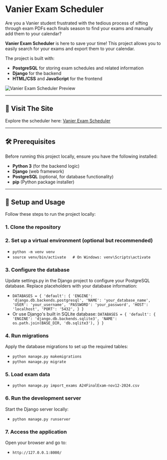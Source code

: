 # Vanier Exam Scheduler

Are you a Vanier student frustrated with the tedious process of sifting through exam PDFs each finals season to find your exams and manually add them to your calendar? 

**Vanier Exam Scheduler** is here to save your time! This project allows you to easily search for your exams and export them to your calendar.

The project is built with:
- **PostgreSQL** for storing exam schedules and related information
- **Django** for the backend
- **HTML/CSS** and **JavaScript** for the frontend

![Vanier Exam Scheduler Preview](https://github.com/user-attachments/assets/216afe91-c342-4433-92ad-66a0d6028c22)

---

## 🚀 Visit The Site
Explore the scheduler here: [Vanier Exam Scheduler](https://vanier-scheduler-production.up.railway.app/)

---

## 🛠 Prerequisites

Before running this project locally, ensure you have the following installed:

- **Python 3** (for the backend logic)
- **Django** (web framework)
- **PostgreSQL** (optional, for database functionality)
- **pip** (Python package installer)

---

## 🔧 Setup and Usage

Follow these steps to run the project locally:
### 1. **Clone the repository**
### 2. Set up a virtual environment (optional but recommended)
- `python -m venv venv`
- `source venv/bin/activate   # On Windows: venv\Scripts\activate`
### 3. Configure the database
Update settings.py in the Django project to configure your PostgreSQL database. Replace placeholders with your database information:
- `DATABASES = {
    'default': {
        'ENGINE': 'django.db.backends.postgresql',
        'NAME': 'your_database_name',
        'USER': 'your_username',
        'PASSWORD': 'your_password',
        'HOST': 'localhost',
        'PORT': '5432',
    }
}`
- Or use Django's built in SQLite database: `DATABASES = {
    'default': {
        'ENGINE': 'django.db.backends.sqlite3',
        'NAME': os.path.join(BASE_DIR, 'db.sqlite3'),
    }
}`
### 4. Run migrations
Apply the database migrations to set up the required tables:
- `python manage.py makemigrations`
- `python manage.py migrate`

### 5. Load exam data
- `python manage.py import_exams A24FinalExam-nov12-2024.csv`

### 6. Run the development server
Start the Django server locally:
- `python manage.py runserver`

### 7. Access the application
Open your browser and go to:
- `http://127.0.0.1:8000/`
